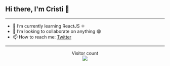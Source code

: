## Hi there, I'm Cristi 👋

<hr>

- 🌱 I’m currently learning ReactJS ⚛️ </a>
- 👯 I’m looking to collaborate on anything 😁
- 📫 How to reach me:  <a href="https://twitter.com/cristicrtu"> Twitter </a>

<hr>
    
<div align="center">
    <p> 
      Visitor count<br>
      <img src="https://profile-counter.glitch.me/cristicretu/count.svg" />
    </p>
</div>
